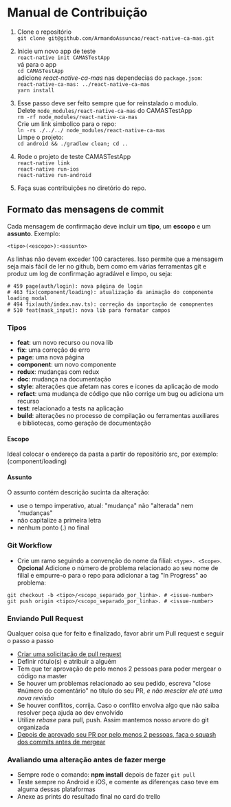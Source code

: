 # Manual de Contribuição

1. Clone o repositório  
`git clone git@github.com/ArmandoAssuncao/react-native-ca-mas.git`

2. Inicie um novo app de teste  
`react-native init CAMASTestApp`  
vá para o app  
`cd CAMASTestApp`  
adicione *react-native-ca-mas* nas dependecias do `package.json`:  
`react-native-ca-mas: ../react-native-ca-mas`  
`yarn install`

3. Esse passo deve ser feito sempre que for reinstalado o modulo.  
Delete `node_modules/react-native-ca-mas` do CAMASTestApp  
`rm -rf node_modules/react-native-ca-mas`  
Crie um link simbolico para o repo:  
`ln -rs ./../../ node_modules/react-native-ca-mas`  
Limpe o projeto:  
`cd android && ./gradlew clean; cd ..`

4. Rode o projeto de teste CAMASTestApp  
`react-native link`  
`react-native run-ios`  
`react-native run-android`  

5. Faça suas contribuições no diretório do repo.

## Formato das mensagens de commit

Cada mensagem de confirmação deve incluir um **tipo**, um **escopo** e um **assunto**.
Exemplo:

```<tipo>(<escopo>):<assunto>```

As linhas não devem exceder 100 caracteres. Isso permite que a mensagem seja mais fácil de ler no github, bem como em várias ferramentas git e produz um log de confirmação agradável e limpo, ou seja:

```
# 459 page(auth/login): nova página de login
# 463 fix(component/loading): atualização da animação do componente loading modal
# 494 fix(auth/index.nav.ts): correção da importação de comopnentes
# 510 feat(mask_input): nova lib para formatar campos
```

### Tipos

* **feat**: um novo recurso ou nova lib
* **fix**: uma correção de erro
* **page**: uma nova página
* **component**: um novo componente
* **redux**: mudanças com redux
* **doc**: mudança na documentação
* **style**: alterações que afetam nas cores e icones da aplicação de modo 
* **refact**: uma mudança de código que não corrige um bug ou adiciona um recurso
* **test**:  relacionado a tests na aplicação
* **build**: alterações no processo de compilação ou ferramentas auxiliares e bibliotecas, como geração de documentação

#### Escopo

Ideal colocar o endereço da pasta a partir do repositório src, por exemplo: (component/loading)

#### Assunto

O assunto contém descrição sucinta da alteração:
* use o tempo imperativo, atual: "mudança" não "alterada" nem "mudanças"
* não capitalize a primeira letra
* nenhum ponto (.) no final

### Git Workflow

* Crie um ramo seguindo a convenção do nome da filial: `<type>. <Scope>`. **Opcional** Adicione o número de problema relacionado ao seu nome de filial e empurre-o para o repo para adicionar a tag "In Progress" ao problema:

```
git checkout -b <tipo>/<scopo_separado_por_linha>. # <issue-number>
git push origin <tipo>/<scopo_separado_por_linha>. # <issue-number>
```

### Enviando Pull Request

Qualquer coisa que for feito e finalizado, favor abrir um Pull request e seguir o passo a passo
* [Criar uma solicitação de pull request](https://help.github.com/articles/creating-a-pull-request/)
* Definir rótulo(s) e atribuir a alguém
* Tem que ter aprovação de pelo menos 2 pessoas para poder mergear o código na master 
* Se houver um problemas relacionado ao seu pedido, escreva "close #número do comentário" no título do seu PR, *e não mesclar ele até uma nova revisão*
* Se houver conflitos, corrija. Caso o conflito envolva algo que não saiba resolver peça ajuda ao dev envolvido
* Utilize *rebase* para pull, push. Assim mantemos nosso arvore do git organizada
* [Depois de aprovado seu PR por pelo menos 2 pessoas, faça o squash dos commits antes de mergear](https://github.com/blog/2141-squash-your-commits)

### Avaliando uma alteração antes de fazer merge

* Sempre rode o comando: **npm install** depois de fazer ```git pull```
* Teste sempre no Android e iOS, e comente as diferenças caso teve em alguma dessas plataformas
* Anexe as prints do resultado final no card do trello
